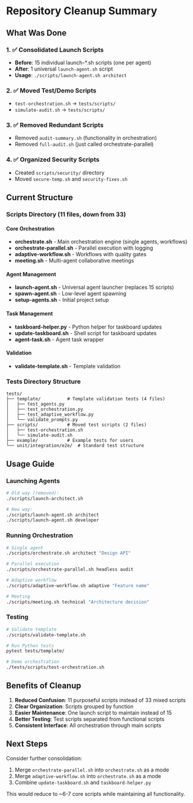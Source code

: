 # Repository Cleanup Summary

## What Was Done

### 1. ✅ Consolidated Launch Scripts
- **Before**: 15 individual launch-*.sh scripts (one per agent)
- **After**: 1 universal `launch-agent.sh` script
- **Usage**: `./scripts/launch-agent.sh architect`

### 2. ✅ Moved Test/Demo Scripts
- `test-orchestration.sh` → `tests/scripts/`
- `simulate-audit.sh` → `tests/scripts/`

### 3. ✅ Removed Redundant Scripts
- Removed `audit-summary.sh` (functionality in orchestration)
- Removed `full-audit.sh` (just called orchestrate-parallel)

### 4. ✅ Organized Security Scripts
- Created `scripts/security/` directory
- Moved `secure-temp.sh` and `security-fixes.sh`

## Current Structure

### Scripts Directory (11 files, down from 33)

#### Core Orchestration
- **orchestrate.sh** - Main orchestration engine (single agents, workflows)
- **orchestrate-parallel.sh** - Parallel execution with logging
- **adaptive-workflow.sh** - Workflows with quality gates
- **meeting.sh** - Multi-agent collaborative meetings

#### Agent Management
- **launch-agent.sh** - Universal agent launcher (replaces 15 scripts)
- **spawn-agent.sh** - Low-level agent spawning
- **setup-agents.sh** - Initial project setup

#### Task Management
- **taskboard-helper.py** - Python helper for taskboard updates
- **update-taskboard.sh** - Shell script for taskboard updates
- **agent-task.sh** - Agent task wrapper

#### Validation
- **validate-template.sh** - Template validation

### Tests Directory Structure
```
tests/
├── template/          # Template validation tests (4 files)
│   ├── test_agents.py
│   ├── test_orchestration.py
│   ├── test_adaptive_workflow.py
│   └── validate_prompts.py
├── scripts/           # Moved test scripts (2 files)
│   ├── test-orchestration.sh
│   └── simulate-audit.sh
├── example/           # Example tests for users
└── unit/integration/e2e/  # Standard test structure
```

## Usage Guide

### Launching Agents
```bash
# Old way (removed):
./scripts/launch-architect.sh

# New way:
./scripts/launch-agent.sh architect
./scripts/launch-agent.sh developer
```

### Running Orchestration
```bash
# Single agent
./scripts/orchestrate.sh architect "Design API"

# Parallel execution
./scripts/orchestrate-parallel.sh headless audit

# Adaptive workflow
./scripts/adaptive-workflow.sh adaptive "Feature name"

# Meeting
./scripts/meeting.sh technical "Architecture decision"
```

### Testing
```bash
# Validate template
./scripts/validate-template.sh

# Run Python tests
pytest tests/template/

# Demo orchestration
./tests/scripts/test-orchestration.sh
```

## Benefits of Cleanup

1. **Reduced Confusion**: 11 purposeful scripts instead of 33 mixed scripts
2. **Clear Organization**: Scripts grouped by function
3. **Easier Maintenance**: One launch script to maintain instead of 15
4. **Better Testing**: Test scripts separated from functional scripts
5. **Consistent Interface**: All orchestration through main scripts

## Next Steps

Consider further consolidation:
1. Merge `orchestrate-parallel.sh` into `orchestrate.sh` as a mode
2. Merge `adaptive-workflow.sh` into `orchestrate.sh` as a mode
3. Combine `update-taskboard.sh` and `taskboard-helper.py`

This would reduce to ~6-7 core scripts while maintaining all functionality.